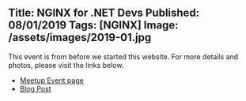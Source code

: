 Title: NGINX for .NET Devs
Published: 08/01/2019
Tags: [NGINX]
Image: /assets/images/2019-01.jpg
---
This event is from before we started this website. For more details and photos, please visit the links below.

* [Meetup Event page](https://www.meetup.com/dotnetoxford/events/255223896/)
* [Blog Post](https://www.danclarke.com/dotnetoxford-january-2019)
